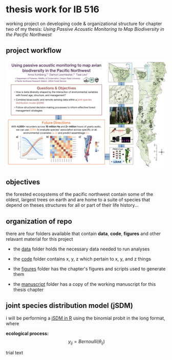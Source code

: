 # thesis work for IB 516
working project on developing code &amp; organizational structure for chapter two of my thesis: *Using Passive Acoustic Monitoring to Map Biodiversity in the Pacific Northwest*

## project workflow
![project workflow](figures\ORTWS_Poster.png)

## objectives
the forested ecosystems of the pacific northwest contain some of the oldest, largest trees on earth and are home to a suite of species that depend on theses structures for all or part of their life history...

## organization of repo
there are four folders available that contain **data**, **code**, **figures** and other relavant material for this project

- the [data](data) folder holds the necessary data needed to run analyses

- the [code](code) folder contains x, y, z which pertain to x, y, and z things

- the [figures](figures) folder has the chapter's figures and scripts used to generate them

- the [manuscript](manuscript) folder has a copy of the working manuscript for this thesis chapter 

## joint species distribution model (jSDM)
i will be performing a [jSDM in R](https://cran.r-project.org/web/packages/jSDM/vignettes/jSDM.html) using the binomial probit in the long format, where

**ecological process:**
$$ y_{ij} = Bernoulli(\theta_{ij})$$

trial text